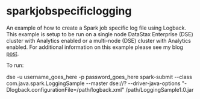 # sparkjobspecificlogging

An example of how to create a Spark job specific log file using Logback.  This example is setup to be run on a single node DataStax Enterprise (DSE) cluster with Analytics enabled or a multi-node (DSE) cluster with Analytics enabled.  For additional information on this example please see my blog [post](https://shoreviewanalytics.github.io/Spark-Job-Specific-Logging-with-Logback-and-DataStax-Enterprise-Analytics/).


To run:

dse -u username_goes_here -p password_goes_here spark-submit --class com.java.spark.LoggingSample --master dse://? --driver-java-options "-Dlogback.configurationFile=/path/logback.xml" /path/LoggingSample1.0.jar
